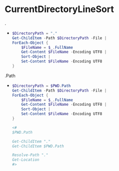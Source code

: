 # CurrentDirectoryLineSort
.
- ```ps1
  $DirectoryPath = "." 
  Get-ChildItem -Path $DirectoryPath -File | 
  ForEach-Object {
      $FileName = $_.FullName
      Get-Content $FileName -Encoding UTF8 | 
      Sort-Object | 
      Set-Content $FileName -Encoding UTF8
  }
  ```

.Path
- ```ps1
  $DirectoryPath = $PWD.Path 
  Get-ChildItem -Path $DirectoryPath -File | 
  ForEach-Object {
      $FileName = $_.FullName
      Get-Content $FileName -Encoding UTF8 | 
      Sort-Object | 
      Set-Content $FileName -Encoding UTF8
  }

  <#
  $PWD.Path

  Get-ChildItem "."          
  Get-ChildItem $PWD.Path

  Resolve-Path "." 
  Get-Location
  #>
  ```
